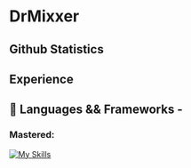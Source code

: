 # DrMixxer


## Github Statistics 

## Experience 

## 💸 Languages && Frameworks - 

### Mastered:
[![My Skills](https://skillicons.dev/icons?i=bash,cassandra,css,coffeescript,flask,git,js,maven,mongodb,nodejs,py,pytorch,react,tailwind,ts)](https://skillicons.dev)


